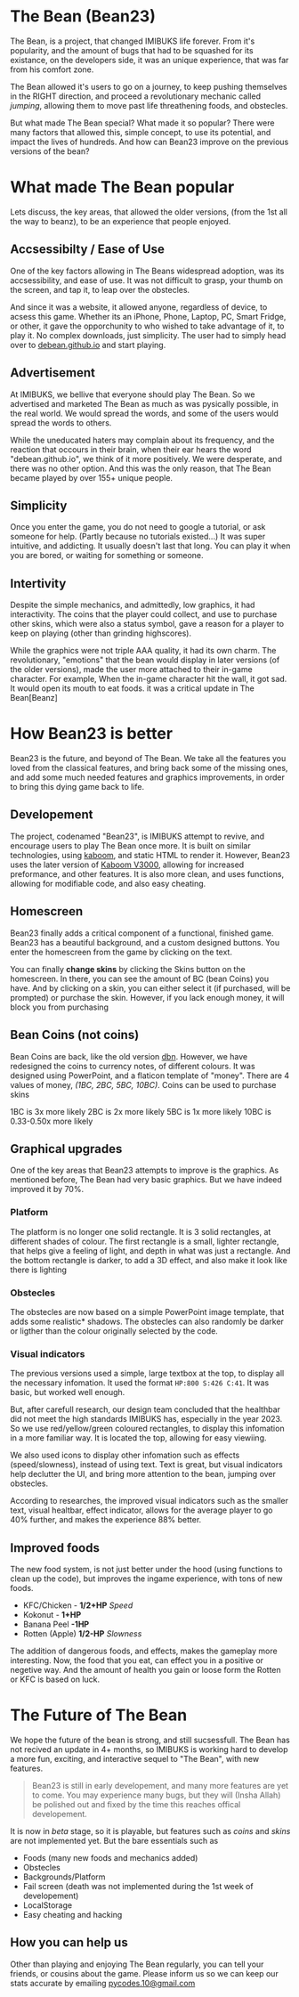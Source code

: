 # The Bean (Bean23)
The Bean, is a project, that changed IMIBUKS life forever. From it's popularity, and the amount of bugs that had to be squashed for its existance, on the developers side, it was an unique experience, that was far from his comfort zone.

The Bean allowed it's users to go on a journey, to keep pushing themselves in the RIGHT direction, and proceed a revolutionary mechanic called _jumping_, allowing them to move past life threathening foods, and obstecles.

But what made The Bean special? What made it so popular? There were many factors that allowed this, simple concept, to use its potential, and impact the lives of hundreds. And how can Bean23 improve on the previous versions of the bean?

# What made The Bean popular
Lets discuss, the key areas, that allowed the older versions, (from the 1st all the way to beanz), to be an experience that people enjoyed.

## Accsessibilty / Ease of Use
One of the key factors allowing in The Beans widespread adoption, was its accsessibility, and ease of use. It was not difficult to grasp, your thumb on the screen, and tap it, to leap over the obstecles. 

And since it was a website, it allowed anyone, regardless of device, to acsess this game. Whether its an iPhone, Phone, Laptop, PC, Smart Fridge, or other, it gave the opporchunity to who wished to take advantage of it, to play it. No complex downloads, just simplicity. The user had to simply head over to [debean.github.io](debean.github.io) and start playing.

## Advertisement
At IMIBUKS, we bellive that everyone should play The Bean. So we advertised and marketed The Bean as much as was pysically possible, in the real world. We would spread the words, and some of the users would spread the words to others. 

While the uneducated haters may complain about its frequency, and the reaction that occours in their brain, when their ear hears the word "debean.github.io", we think of it more positively. We were desperate, and there was no other option. And this was the only reason, that The Bean became played by over 155+ unique people.

## Simplicity
Once you enter the game, you do not need to google a tutorial, or ask someone for help. (Partly because no tutorials existed...) It was super intuitive, and addicting. It usually doesn't last that long. You can play it when you are bored, or waiting for something or someone. 

## Intertivity
Despite the simple mechanics, and admittedly, low graphics, it had interactivity. The coins that the player could collect, and use to purchase other skins, which were also a status symbol, gave a reason for a player to keep on playing (other than grinding highscores). 

While the graphics were not triple AAA quality, it had its own charm. The revolutionary, "emotions" that the bean would display in later versions (of the older versions), made the user more attached to their in-game character. For example, When the in-game character hit the wall, it got sad. It would open its mouth to eat foods. it was a critical update in The Bean[Beanz]

# How Bean23 is better
Bean23 is the future, and beyond of The Bean. We take all the features you loved from the classical features, and bring back some of the missing ones, and add some much needed features and graphics improvements, in order to bring this dying game back to life.

## Developement
The project, codenamed "Bean23", is IMIBUKS attempt to revive, and encourage users to play The Bean once more. It is built on similar technologies, using [kaboom](kaboomjs.com), and static HTML to render it. However, Bean23 uses the later version of [Kaboom V3000](kaboomjs.com), allowing for increased preformance, and other features. It is also more clean, and uses functions, allowing for modifiable code, and also easy cheating.

## Homescreen
Bean23 finally adds a critical component of a functional, finished game. Bean23 has a beautiful background, and a custom designed buttons. You enter the homescreen from the game by clicking on the text.

You can finally **change skins** by clicking the Skins button on the homescreen. In there, you can see the amount of BC (bean Coins) you have. And by clicking on a skin, you can either select it (if purchased, will be prompted) or purchase the skin. However, if you lack enough money, it will block you from purchasing

## Bean Coins (not coins)
Bean Coins are back, like the old version [dbn](dbn.imibuks.repl.co). However, we have redesigned the coins to currency notes, of different colours. It was designed using PowerPoint, and a flaticon template of "money". There are 4 values of money, _(1BC, 2BC, 5BC, 10BC)_. Coins can be used to purchase skins

1BC is 3x more likely
2BC is 2x more likely
5BC is 1x more likely
10BC is 0.33-0.50x more likely

## Graphical upgrades
One of the key areas that Bean23 attempts to improve is the graphics. As mentioned before, The Bean had very basic graphics. But we have indeed improved it by 70%.

### Platform
The platform is no longer one solid rectangle. It is 3 solid rectangles, at different shades of colour. The first rectangle is a small, lighter rectangle, that helps give a feeling of light, and depth in what was just a rectangle. And the bottom rectangle is darker, to add a 3D effect, and also make it look like there is lighting

### Obstecles
The obstecles are now based on a simple PowerPoint image template, that adds some realistic* shadows. The obstecles can also randomly be darker or ligther than the colour originally selected by the code.

### Visual indicators
The previous versions used a simple, large textbox at the top, to display all the necessary infomation. It used the format `HP:800 S:426 C:41`. It was basic, but worked well enough.

But, after carefull research, our design team concluded that the healthbar did not meet the high standards IMIBUKS has, especially in the year 2023. So we use red/yellow/green coloured rectangles, to display this infomation in a more familiar way. It is located the top, allowing for easy viewiing.

We also used icons to display other infomation such as effects (speed/slowness), instead of using text. Text is great, but visual indicators help declutter the UI, and bring more attention to the bean, jumping over obstecles.

According to researches, the improved visual indicators such as the smaller text, visual healtbar, effect indicator, allows for the average player to go 40% further, and makes the experience 88% better.

## Improved foods
The new food system, is not just better under the hood (using functions to clean up the code), but improves the ingame experience, with tons of new foods.

- KFC/Chicken - **1/2+HP** _Speed_
- Kokonut - **1+HP** 
- Banana Peel **-1HP** 
- Rotten (Apple) **1/2-HP** _Slowness_

The addition of dangerous foods, and effects, makes the gameplay more interesting. Now, the food that you eat, can effect you in a positive or negetive way. And the amount of health you gain or loose form the Rotten or KFC is based on luck.

# The Future of The Bean
We hope the future of the bean is strong, and still sucsessfull. The Bean has not recived an update in 4+ months, so IMIBUKS is working hard to develop a more fun, exciting, and interactive sequel to "The Bean", with new features.

> Bean23 is still in early developement, and many more features are yet to come. You may experience many bugs, but they will (Insha Allah) be polished out and fixed by the time this reaches offical developement.

It is now in *beta* stage, so it is playable, but features such as _coins_ and _skins_ are not implemented  yet. But the bare essentials such as
- Foods (many new foods and mechanics added)
- Obstecles
- Backgrounds/Platform
- Fail screen (death was not implemented during the 1st week of developement)
- LocalStorage
- Easy cheating and hacking

## How you can help us
Other than playing and enjoying The Bean regularly, you can tell your friends, or cousins about the game. Please inform us so we can keep our stats accurate by emailing [pycodes.10@gmail.com](mailto:pycodes.10@gmail.com)